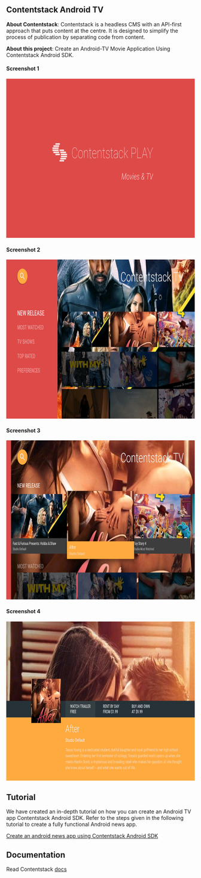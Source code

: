 ## Contentstack Android TV


**About Contentstack**: Contentstack is a headless CMS with an API-first approach that puts content at the centre. It is designed to simplify the process of publication by separating code from content.

**About this project**: Create an Android-TV Movie Application Using Contentstack Android SDK.

#### Screenshot 1
<img src='https://github.com/contentstack/contentstack-android-tv/blob/dev/app/src/main/assets/pic_1.png?raw=true' width='800' height='425'/>

#### Screenshot 2
<img src='https://github.com/contentstack/contentstack-android-tv/blob/dev/app/src/main/assets/pic_2.png?raw=true' width='800' height='425'/>

#### Screenshot 3
<img src='https://github.com/contentstack/contentstack-android-tv/blob/dev/app/src/main/assets/pic_3.png?raw=true' width='800' height='425'/>

#### Screenshot 4
<img src='https://github.com/contentstack/contentstack-android-tv/blob/dev/app/src/main/assets/pic_4.png?raw=true' width='800' height='425'/>

## Tutorial

We have created an in-depth tutorial on how you can create an Android TV app Contentstack Android SDK. Refer to the steps given in the following tutorial to create a fully functional Android news app.

[Create an android news app using Contentstack Android SDK](https://www.contentstack.com/docs/example-apps/create-a-news-app-for-ios-and-or-android-using-react-native-and-contentstack)


## Documentation

Read Contentstack [docs](https://www.contentstack.com/docs)

